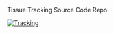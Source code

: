Tissue Tracking Source Code Repo

[![Tracking](https://img.shields.io/website-up-down-green-red/http/shields.io.svg?style=for-the-badge)](http://track.jack.engineering/)
